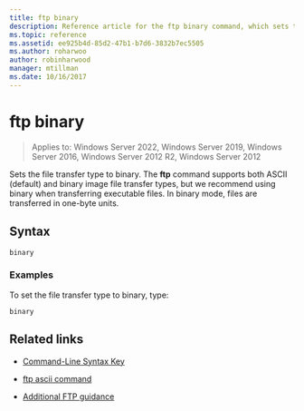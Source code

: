 ```yaml
---
title: ftp binary
description: Reference article for the ftp binary command, which sets the file transfer type to binary.
ms.topic: reference
ms.assetid: ee925b4d-85d2-47b1-b7d6-3832b7ec5505
ms.author: roharwoo
author: robinharwood
manager: mtillman
ms.date: 10/16/2017
---
```


# ftp binary

>Applies to: Windows Server 2022, Windows Server 2019, Windows Server 2016, Windows Server 2012 R2, Windows Server 2012

Sets the file transfer type to binary. The **ftp** command supports both ASCII (default) and binary image file transfer types, but we recommend using binary when transferring executable files. In binary mode, files are transferred in one-byte units.

## Syntax

```
binary
```

### Examples

To set the file transfer type to binary, type:

```
binary
```

## Related links

- [Command-Line Syntax Key](command-line-syntax-key.md)

- [ftp ascii command](ftp-ascii.md)

- [Additional FTP guidance](/previous-versions/orphan-topics/ws.10/cc756013(v=ws.10))

